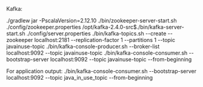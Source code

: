 Kafka:

./gradlew jar -PscalaVersion=2.12.10
./bin/zookeeper-server-start.sh ./config/zookeeper.properties
/opt/kafka-2.4.0-src$./bin/kafka-server-start.sh ./config/server.properties
./bin/kafka-topics.sh --create --zookeeper localhost:2181 --replication-factor 1 --partitions 1 --topic javainuse-topic
./bin/kafka-console-producer.sh --broker-list localhost:9092 --topic javainuse-topic
./bin/kafka-console-consumer.sh  --bootstrap-server localhost:9092 --topic javainuse-topic --from-beginning



For application output:
./bin/kafka-console-consumer.sh  --bootstrap-server localhost:9092 --topic java_in_use_topic --from-beginning